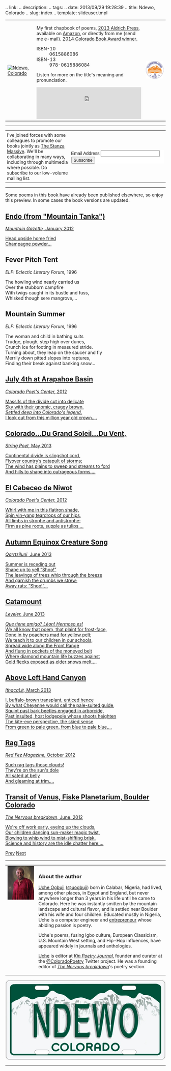 .. link: 
.. description: 
.. tags: 
.. date: 2013/09/29 19:28:39
.. title: Ndewo, Colorado
.. slug: index
.. template: slideuser.tmpl

<table>
    <tr>
        <td>
          <a href="http://www.amazon.com/Ndewo-Colorado-Uche-Ogbuji/dp/0615886086/"><img src="http://ecx.images-amazon.com/images/I/41ohghCnkxL._SY344_BO1,204,203,200_.jpg" title="Ndewo, Colorado"></a>
        </td>
        <td>
        <!--
          <p><u>Ndewo, Colorado</u> (<a href="http://kelsaybooks.com/">Aldrich Press</a>, 2013) is a collection of my poems, available on <a href="http://www.amazon.com/Ndewo-Colorado-Uche-Ogbuji/dp/0615886086/">Amazon</a>.</p>
        -->
          <p>My first chapbook of poems, <a href="http://astore.amazon.com/kelsbook-20/detail/0615886086">2013 Aldrich Press</a>, available on <a href="http://www.amazon.com/Ndewo-Colorado-Uche-Ogbuji/dp/0615886086/">Amazon</a>, or directly from me (send me e-mail). <a href="http://coloradohumanities.org/content/2014-colorado-book-awards">2014 Colorado Book Award winner.</a></p>
          <dl>
            <dt>ISBN-10</dt><dd>0615886086</dd>
            <dt>ISBN-13</dt><dd>978-0615886084</dd>
          </dl>
          <p>Listen for more on the title's meaning and pronunciation.</p>
          <iframe width="100%" height="100" scrolling="no" frameborder="no" src="https://w.soundcloud.com/player/?url=https%3A//api.soundcloud.com/tracks/117944907&amp;color=04533c&amp;auto_play=false&amp;show_artwork=false"></iframe>
        </td>
        <td>
          <a href="http://coloradohumanities.org/content/2014-colorado-book-awards"><img src="/img/cba2014logo_transparent.png" title="2014 Colorado Book Award winner"></a>
        </td>
    </tr>
</table>

----

<table>
    <tr>
        <td style="width: 40%; padding: 5px;">I've joined forces with some colleagues to promote our books jointly as <a href="http://stanzamassive.tumblr.com/">The Stanza Massive</a>. We'll be collaborating in many ways, including through multimedia where possible. Do subscribe to our low-volume mailing list.
        </td>
        <td style="padding: 5px;">
<!-- Begin MailChimp Signup Form -->
<link href="//cdn-images.mailchimp.com/embedcode/classic-081711.css" rel="stylesheet" type="text/css">
<style type="text/css">
  #mc_embed_signup{background:#fff; clear:left; font:14px Helvetica,Arial,sans-serif; }
  /* Add your own MailChimp form style overrides in your site stylesheet or in this style block.
     We recommend moving this block and the preceding CSS link to the HEAD of your HTML file. */
</style>
<div id="mc_embed_signup">
<form action="http://tumblr.us3.list-manage1.com/subscribe/post?u=5c731e3eac6f69dd06cc96f4c&amp;id=76abcb093f" method="post" id="mc-embedded-subscribe-form" name="mc-embedded-subscribe-form" class="validate" target="_blank" novalidate>
<div class="mc-field-group">
  <label for="mce-EMAIL">Email Address</label>
  <input type="email" value="" name="EMAIL" class="required email" id="mce-EMAIL">
</div>
  <div id="mce-responses" class="clear">
    <div class="response" id="mce-error-response" style="display:none"></div>
    <div class="response" id="mce-success-response" style="display:none"></div>
  </div>  <div class="clear"><input type="submit" value="Subscribe" name="subscribe" id="mc-embedded-subscribe" class="button"></div>
</form>
</div>
        </td>
    </tr>
</table>

----

Some poems in this book have already been published elsewhere, so enjoy this preview. In some cases the book versions are updated.

<!---->
<div  class="cycle-slideshow slide-right"
      data-cycle-slides="> section"
      data-cycle-fx="scrollHorz"
      data-cycle-pause-on-hover="true"
      data-cycle-speed="4000"
      data-cycle-auto-height="calc"
      data-cycle-pager=".cycle-pager"
      data-cycle-prev="#prev"
      data-cycle-next="#next"
  >
  <!-- see: http://jquery.malsup.com/cycle2/demo/non-image.php -->
    <section>
      <a href="http://www.mountaingazette.com/mountain-culture/poetry/way-of-the-mountain-185/">
      <h2>Endo (from "Mountain Tanka")</h2>
      <p class="source"><cite>Mountain Gazette,</cite> January 2012</p>
      <p class="stanza">Head upside home fried<br>
Champagne powder…
      </p>
      </a>
    </section>
    <section>
      <h2>Fever Pitch Tent</h2>
      <p class="source"><cite>ELF: Eclectic Literary Forum,</cite> 1996</p>
      <p class="stanza">The howling wind nearly carried us<br>
Over the stubborn campfire<br>
With twigs caught in its bustle and fuss,<br>
Whisked though sere mangrove,&hellip;
      </p>
    </section>
    <section>
      <h2>Mountain Summer</h2>
      <p class="source"><cite>ELF: Eclectic Literary Forum,</cite> 1996</p>
      <p class="stanza">The woman and child in bathing suits<br>
Trudge, plough, step high over dunes,<br>
Crunch ice for footing in measured stride.<br>
Turning about, they leap on the saucer and fly<br>
Merrily down pitted slopes into raptures,<br>
Finding their break against banking snow&hellip;
      </p>
    </section>
    <section>
      <a href="http://www.coloradopoetscenter.org/poets/ogbuji_uche/july4.html">
      <h2>July 4th at Arapahoe Basin</h2>
      <p class="source"><cite>Colorado Poet's Center,</cite> 2012</p>
      <p class="stanza">Massifs of the divide cut into delicate<br>
Sky with their gnomic, craggy brown.<br>
<i>Settled deep into Colorado's legend.</i><br>
I look out from this million year old crown.&hellip;
      </p>
      </a>
    </section>
    <section>
      <a href="http://www.stringpoet.com/2013/05/5-uche-ogbuji/">
      <h2>Colorado&hellip;Du Grand Soleil&hellip;Du Vent,</h2>
      <p class="source"><cite>String Poet,</cite> May 2013</p>
      <p class="stanza">Continental divide is slingshot cord,<br>
Flyover country’s catapult of storms;<br>
The wind has plains to sweep and streams to ford<br>
And hills to shape into outrageous forms.&hellip;
      </p>
      </a>
    </section>
    <section>
      <a href="http://www.coloradopoetscenter.org/poets/ogbuji_uche/cabeceo.html">
      <h2>El Cabeceo de Niwot</h2>
      <p class="source"><cite>Colorado Poet's Center,</cite> 2012</p>
      <p class="stanza">Whirl with me in this flatiron shade,<br>
Spin yin-yang teardrops of our hips,<br>
All limbs in strophe and antistrophe:<br>
Firm as pine roots, supple as tulips.&hellip;
      </p>
      </a>
    </section>
    <section>
      <a href="http://qarrtsiluni.com/2013/05/28/autumn-equinox-creature-song/">
      <h2>Autumn Equinox Creature Song</h2>
      <p class="source"><cite>Qarrtsiluni,</cite> June 2013</p>
      <p class="stanza">Summer is receding out<br>
Shape up to yell &ldquo;Shoo!&rdquo;<br>
The leavings of trees whip through the breeze<br>
And garnish the crumbs we strew;<br>
Away rats: &ldquo;Shoo!&rdquo;&hellip;
      </p>
      </a>
    </section>
    <section>
      <a href="http://www.levelerpoetry.com/catamount-levelheaded/">
      <h2>Catamount</h2>
      <p class="source"><cite>Leveler,</cite> June 2013</p>
      <p class="stanza"><i>Que tiene amigo? L&eacute;on! Hermoso es!</i><br>
We all know that poem, that plaint for frost-face,<br>
Done in by poachers mad for yellow pelt;<br>
We teach it to our children in our schools,<br>
Spread wide along the Front Range<br>
And flung in pockets of the moneyed belt<br>
Where diamond mountain life buzzes against<br>
Gold flecks exposed as elder snows melt.&hellip;
      </p>
      </a>
    </section>
    <section>
      <a href="Above Left Hand Canyon">
      <h2>Above Left Hand Canyon</h2>
      <p class="source"><cite>IthacaLit,</cite> March 2013</p>
      <p class="stanza">I, buffalo-brown transplant, enticed hence<br>
By what Cheyenne would call the pale-suited guide,<br>
Squint past bark beetles engaged in arborcide,<br>
Past insulted, host lodgepole whose shoots heighten<br>
The kite-eye perspective, the skied sense<br>
From green to pale green, from blue to pale blue,&hellip;
      </p>
      </a>
    </section>
    <section>
      <a href="http://www.redfez.net/poetry/1714">
      <h2>Rag Tags</h2>
      <p class="source"><cite>Red Fez Magazine,</cite> October 2012</p>
      <p class="stanza">Such rag tags those clouds!<br>
They're on the sun's dole<br>
All sated at belly<br>
And gleaming at trim.&hellip;
      </p>
      </a>
    </section>
    <section>
      <a href="http://www.thenervousbreakdown.com/uogbuji/2012/06/transit-of-venus-boulder-2012/">
      <h2>Transit of Venus, Fiske Planetarium, Boulder Colorado</h2>
      <p class="source"><cite>The Nervous breakdown,</cite> June, 2012</p>
      <p class="stanza">We're off work early, eyeing up the clouds,<br>
Our children dancing sun-maker magic twist,<br>
Blowing to whip wind to mist-shifting brisk.<br>
Science and history are the idle chatter here:&hellip;
      </p>
      </a>
    </section>
<!--
…-->
</div>

<div class="center cycle-prevnext">
    <a href=# id="prev">Prev</a> 
    <a href=# id="next">Next</a>
</div>
<div class="cycle-pager"></div>

<!-- 
 style="max-width: 150%;"
 -->

---

<table>
    <tr>
        <td valign="top">
          <img src="/img/Uche-by-Hedman.jpg" title="Uche Ogbuji">
        </td>
        <td>
        	<h3>About the author</h3>
        	<p><a href="http://uche.ogbuji.net/">Uche Ogbuji</a> (<a href="http://twitter.com/uogbuji">@uogbuji</a>) born in Calabar, Nigeria, had lived, among other places, in Egypt and England, but never anywhere longer than 3 years in his life until he came to Colorado. Here he was instantly smitten by the mountain landscape and cultural flavor, and is settled near Boulder with his wife and four children. Educated mostly in Nigeria, Uche is a computer engineer and <a href="http://zepheira.com/">entrepreneur</a>  whose abiding passion is poetry.</p>
        	<p>Uche's poems, fusing Igbo culture, European Classicism, U.S. Mountain West setting, and Hip-Hop influences, have appeared widely in journals and anthologies.</p>
        	<p><a href="https://www.amazon.com/author/uogbuji">Uche</a> is editor at <em><a href="http://wearekin.org/">Kin Poetry Journal</a></em>, founder and curator at the <a href="http://twitter.com/ColoradoPoetry">@ColoradoPoetry</a> Twitter project. He was a founding editor of <em><a href="http://www.thenervousbreakdown.com/">The Nervous breakdown</a></em>'s poetry section.</p>
        </td>
    </tr>
</table>

<!--
![Ndewo, Colorado](/img/NdewoColoradoPlate.jpg)
-->

<img class="center" src="/img/NdewoColoradoPlate.jpg" title="Ndewo, Colorado">


<!-- Script from MailChimp Signup Form -->
<script type="text/javascript">
var fnames = new Array();var ftypes = new Array();fnames[0]='EMAIL';ftypes[0]='email';fnames[1]='FNAME';ftypes[1]='text';fnames[2]='LNAME';ftypes[2]='text';
try {
    var jqueryLoaded=jQuery;
    jqueryLoaded=true;
} catch(err) {
    var jqueryLoaded=false;
}
var head= document.getElementsByTagName('head')[0];
if (!jqueryLoaded) {
    var script = document.createElement('script');
    script.type = 'text/javascript';
    script.src = '//ajax.googleapis.com/ajax/libs/jquery/1.4.4/jquery.min.js';
    head.appendChild(script);
    if (script.readyState && script.onload!==null){
        script.onreadystatechange= function () {
              if (this.readyState == 'complete') mce_preload_check();
        }    
    }
}

var err_style = '';
try{
    err_style = mc_custom_error_style;
} catch(e){
    err_style = '#mc_embed_signup input.mce_inline_error{border-color:#6B0505;} #mc_embed_signup div.mce_inline_error{margin: 0 0 1em 0; padding: 5px 10px; background-color:#6B0505; font-weight: bold; z-index: 1; color:#fff;}';
}
var head= document.getElementsByTagName('head')[0];
var style= document.createElement('style');
style.type= 'text/css';
if (style.styleSheet) {
  style.styleSheet.cssText = err_style;
} else {
  style.appendChild(document.createTextNode(err_style));
}
head.appendChild(style);
setTimeout('mce_preload_check();', 250);

var mce_preload_checks = 0;
function mce_preload_check(){
    if (mce_preload_checks>40) return;
    mce_preload_checks++;
    try {
        var jqueryLoaded=jQuery;
    } catch(err) {
        setTimeout('mce_preload_check();', 250);
        return;
    }
    var script = document.createElement('script');
    script.type = 'text/javascript';
    script.src = 'http://downloads.mailchimp.com/js/jquery.form-n-validate.js';
    head.appendChild(script);
    try {
        var validatorLoaded=jQuery("#fake-form").validate({});
    } catch(err) {
        setTimeout('mce_preload_check();', 250);
        return;
    }
    mce_init_form();
}
function mce_init_form(){
    jQuery(document).ready( function($) {
      var options = { errorClass: 'mce_inline_error', errorElement: 'div', onkeyup: function(){}, onfocusout:function(){}, onblur:function(){}  };
      var mce_validator = $("#mc-embedded-subscribe-form").validate(options);
      $("#mc-embedded-subscribe-form").unbind('submit');//remove the validator so we can get into beforeSubmit on the ajaxform, which then calls the validator
      options = { url: 'http://tumblr.us3.list-manage1.com/subscribe/post-json?u=5c731e3eac6f69dd06cc96f4c&id=76abcb093f&c=?', type: 'GET', dataType: 'json', contentType: "application/json; charset=utf-8",
                    beforeSubmit: function(){
                        $('#mce_tmp_error_msg').remove();
                        $('.datefield','#mc_embed_signup').each(
                            function(){
                                var txt = 'filled';
                                var fields = new Array();
                                var i = 0;
                                $(':text', this).each(
                                    function(){
                                        fields[i] = this;
                                        i++;
                                    });
                                $(':hidden', this).each(
                                    function(){
                                        var bday = false;
                                        if (fields.length == 2){
                                            bday = true;
                                            fields[2] = {'value':1970};//trick birthdays into having years
                                        }
                                      if ( fields[0].value=='MM' && fields[1].value=='DD' && (fields[2].value=='YYYY' || (bday && fields[2].value==1970) ) ){
                                        this.value = '';
                      } else if ( fields[0].value=='' && fields[1].value=='' && (fields[2].value=='' || (bday && fields[2].value==1970) ) ){
                                        this.value = '';
                      } else {
                          if (/\[day\]/.test(fields[0].name)){
                                              this.value = fields[1].value+'/'+fields[0].value+'/'+fields[2].value;                         
                          } else {
                                              this.value = fields[0].value+'/'+fields[1].value+'/'+fields[2].value;
                                          }
                                      }
                                    });
                            });
                        $('.phonefield-us','#mc_embed_signup').each(
                            function(){
                                var fields = new Array();
                                var i = 0;
                                $(':text', this).each(
                                    function(){
                                        fields[i] = this;
                                        i++;
                                    });
                                $(':hidden', this).each(
                                    function(){
                                        if ( fields[0].value.length != 3 || fields[1].value.length!=3 || fields[2].value.length!=4 ){
                                        this.value = '';
                      } else {
                          this.value = 'filled';
                                      }
                                    });
                            });
                        return mce_validator.form();
                    }, 
                    success: mce_success_cb
                };
      $('#mc-embedded-subscribe-form').ajaxForm(options);
      
      
    });
}
function mce_success_cb(resp){
    $('#mce-success-response').hide();
    $('#mce-error-response').hide();
    if (resp.result=="success"){
        $('#mce-'+resp.result+'-response').show();
        $('#mce-'+resp.result+'-response').html(resp.msg);
        $('#mc-embedded-subscribe-form').each(function(){
            this.reset();
      });
    } else {
        var index = -1;
        var msg;
        try {
            var parts = resp.msg.split(' - ',2);
            if (parts[1]==undefined){
                msg = resp.msg;
            } else {
                i = parseInt(parts[0]);
                if (i.toString() == parts[0]){
                    index = parts[0];
                    msg = parts[1];
                } else {
                    index = -1;
                    msg = resp.msg;
                }
            }
        } catch(e){
            index = -1;
            msg = resp.msg;
        }
        try{
            if (index== -1){
                $('#mce-'+resp.result+'-response').show();
                $('#mce-'+resp.result+'-response').html(msg);            
            } else {
                err_id = 'mce_tmp_error_msg';
                html = '<div id="'+err_id+'" style="'+err_style+'"> '+msg+'</div>';
                
                var input_id = '#mc_embed_signup';
                var f = $(input_id);
                if (ftypes[index]=='address'){
                    input_id = '#mce-'+fnames[index]+'-addr1';
                    f = $(input_id).parent().parent().get(0);
                } else if (ftypes[index]=='date'){
                    input_id = '#mce-'+fnames[index]+'-month';
                    f = $(input_id).parent().parent().get(0);
                } else {
                    input_id = '#mce-'+fnames[index];
                    f = $().parent(input_id).get(0);
                }
                if (f){
                    $(f).append(html);
                    $(input_id).focus();
                } else {
                    $('#mce-'+resp.result+'-response').show();
                    $('#mce-'+resp.result+'-response').html(msg);
                }
            }
        } catch(e){
            $('#mce-'+resp.result+'-response').show();
            $('#mce-'+resp.result+'-response').html(msg);
        }
    }
}

</script>
<!--End mc_embed_signup-->

---

<!-- é = &eacute; -->

<!--         <td><a href=""><img src="" title=""></a></td>
 -->
